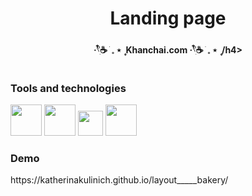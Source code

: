 <h1 align="center">Landing page</h1>
<h4  align="center"> ‧𓍢ִ໋☕ ׂ 𓈒 ⋆ ۪  Khanchai.com ‧𓍢ִ໋☕ ׂ 𓈒 ⋆ ۪ /h4>

<p  align="center">
  <img width="146" alt="">
</p>

<h3>Tools and technologies</h3>
<span>
  <img width='50' src="https://user-images.githubusercontent.com/25181517/192158954-f88b5814-d510-4564-b285-dff7d6400dad.png"/>
</span>
<span>
  <img width='50' src="https://user-images.githubusercontent.com/25181517/183898674-75a4a1b1-f960-4ea9-abcb-637170a00a75.png"/>
</span>
<span>
  <img width='40' src="https://user-images.githubusercontent.com/25181517/192158956-48192682-23d5-4bfc-9dfb-6511ade346bc.png"/>
</span>
<span>
  <img width='50' src="https://github.com/marwin1991/profile-technology-icons/assets/136815194/c49c6dbd-992a-4f14-9cf4-ff40cb5344ed"/>
</span>


<h3>Demo</h3>
<p>https://katherinakulinich.github.io/layout_____bakery/</p>


